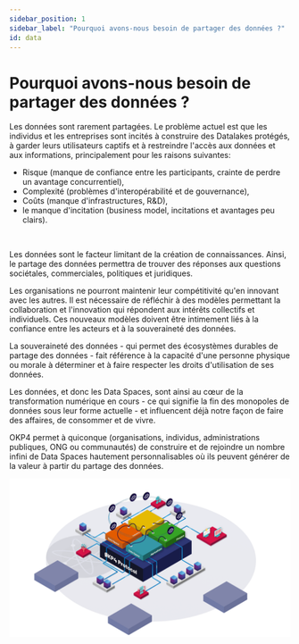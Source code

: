 ```yaml
---
sidebar_position: 1
sidebar_label: "Pourquoi avons-nous besoin de partager des données ?"
id: data
---
```


# Pourquoi avons-nous besoin de partager des données ?

Les données sont rarement partagées. Le problème actuel est que les individus et les entreprises sont incités à construire des Datalakes protégés, à garder leurs utilisateurs captifs et à restreindre l'accès aux données et aux informations, principalement pour les raisons suivantes:

- Risque (manque de confiance entre les participants, crainte de perdre un avantage concurrentiel),
- Complexité (problèmes d'interopérabilité et de gouvernance),
- Coûts (manque d'infrastructures, R&D),
- le manque d'incitation (business model, incitations et avantages peu clairs).

&nbsp;

Les données sont le facteur limitant de la création de connaissances. Ainsi, le partage des données permettra de trouver des réponses aux questions sociétales, commerciales, politiques et juridiques.

Les organisations ne pourront maintenir leur compétitivité qu'en innovant avec les autres. Il est nécessaire de réfléchir à des modèles permettant la collaboration et l'innovation qui répondent aux intérêts collectifs et individuels. Ces nouveaux modèles doivent être intimement liés à la confiance entre les acteurs et à la souveraineté des données.

La souveraineté des données - qui permet des écosystèmes durables de partage des données - fait référence à la capacité d'une personne physique ou morale à déterminer et à faire respecter les droits d'utilisation de ses données.

Les données, et donc les Data Spaces, sont ainsi au cœur de la transformation numérique en cours - ce qui signifie la fin des monopoles de données sous leur forme actuelle - et influencent déjà notre façon de faire des affaires, de consommer et de vivre.

OKP4 permet à quiconque (organisations, individus, administrations publiques, ONG ou communautés) de construire et de rejoindre un nombre infini de Data Spaces hautement personnalisables où ils peuvent générer de la valeur à partir du partage des données.

![Data-sharing](/img/data-sharing.png)
